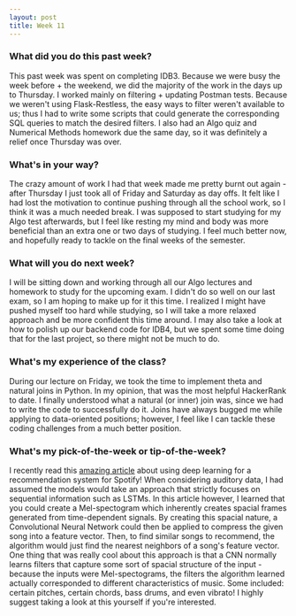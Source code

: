 ```yaml
---
layout: post
title: Week 11
---
```


### What did you do this past week?
This past week was spent on completing IDB3. Because we were busy the week before + the weekend, we did the majority of the work in the days up to Thursday. I worked mainly on filtering + updating Postman tests. Because we weren't using Flask-Restless, the easy ways to filter weren't available to us; thus I had to write some scripts that could generate the corresponding SQL queries to match the desired filters. I also had an Algo quiz and Numerical Methods homework due the same day, so it was definitely a relief once Thursday was over.

### What's in your way?
The crazy amount of work I had that week made me pretty burnt out again - after Thursday I just took all of Friday and Saturday as day offs. It felt like I had lost the motivation to continue pushing through all the school work, so I think it was a much needed break. I was supposed to start studying for my Algo test afterwards, but I feel like resting my mind and body was more beneficial than an extra one or two days of studying. I feel much better now, and hopefully ready to tackle on the final weeks of the semester.

### What will you do next week?
I will be sitting down and working through all our Algo lectures and homework to study for the upcoming exam. I didn't do so well on our last exam, so I am hoping to make up for it this time. I realized I might have pushed myself too hard while studying, so I will take a more relaxed approach and be more confident this time around. I may also take a look at how to polish up our backend code for IDB4, but we spent some time doing that for the last project, so there might not be much to do.

### What's my experience of the class?
During our lecture on Friday, we took the time to implement theta and natural joins in Python. In my opinion, that was the most helpful HackerRank to date. I finally understood what a natural (or inner) join was, since we had to write the code to successfully do it. Joins have always bugged me while applying to data-oriented positions; however, I feel like I can tackle these coding challenges from a much better position. 

### What's my pick-of-the-week or tip-of-the-week?
I recently read this [amazing article](http://benanne.github.io/2014/08/05/spotify-cnns.html) about using deep learning for a recommendation system for Spotify! When considering auditory data, I had assumed the models would take an approach that strictly focuses on sequential information such as LSTMs. In this article however, I learned that you could create a Mel-spectogram which inherently creates spacial frames generated from time-dependent signals. By creating this spacial nature, a Convolutional Neural Network could then be applied to compress the given song into a feature vector. Then, to find similar songs to recommend, the algorithm would just find the nearest neighbors of a song's feature vector. 
One thing that was really cool about this approach is that a CNN normally learns filters that capture some sort of spacial structure of the input - because the inputs were Mel-spectograms, the filters the algorithm learned actually corresponded to different characteristics of music. Some included: certain pitches, certain chords, bass drums, and even vibrato! I highly suggest taking a look at this yourself if you're interested.